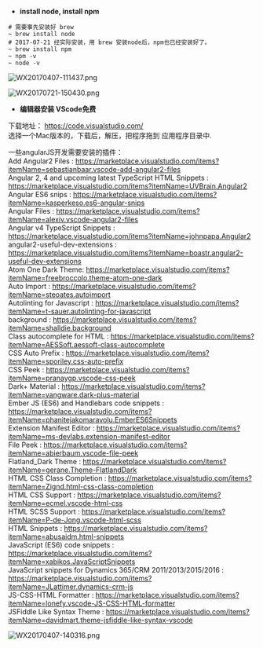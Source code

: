 * **install node, install npm**   

```  
# 需要事先安装好 brew
~ brew install node
# 2017-07-21 经实际安装，用 brew 安装node后，npm也已经安装好了。
~ brew install npm
~ npm -v
~ node -v
```    
![WX20170407-111437.png](https://bitbucket.org/repo/oE6yEX/images/1655153530-WX20170407-111437.png)  

![WX20170721-150430.png](https://bitbucket.org/repo/oE6yEX/images/1247795137-WX20170721-150430.png)   

* **编辑器安装 VScode免费**    

下载地址： 
https://code.visualstudio.com/  
选择一个Mac版本的，下载后，解压，把程序拖到 应用程序目录中.     

一些angularJS开发需要安装的插件：  
Add Angular2 Files : https://marketplace.visualstudio.com/items?itemName=sebastianbaar.vscode-add-angular2-files     
Angular 2, 4 and upcoming latest TypeScript HTML Snippets : https://marketplace.visualstudio.com/items?itemName=UVBrain.Angular2     
Angular ES6 snips : https://marketplace.visualstudio.com/items?itemName=kasperkeso.es6-angular-snips   
Angular Files : https://marketplace.visualstudio.com/items?itemName=alexiv.vscode-angular2-files    
Angular v4 TypeScript Snippets : https://marketplace.visualstudio.com/items?itemName=johnpapa.Angular2    
angular2-useful-dev-extensions : https://marketplace.visualstudio.com/items?itemName=boastr.angular2-useful-dev-extensions    
Atom One Dark Theme: https://marketplace.visualstudio.com/items?itemName=freebroccolo.theme-atom-one-dark    
Auto Import : https://marketplace.visualstudio.com/items?itemName=steoates.autoimport      
Autolinting for Javascript : https://marketplace.visualstudio.com/items?itemName=t-sauer.autolinting-for-javascript     
background  : https://marketplace.visualstudio.com/items?itemName=shalldie.background     
Class autocomplete for HTML : https://marketplace.visualstudio.com/items?itemName=AESSoft.aessoft-class-autocomplete     
CSS Auto Prefix : https://marketplace.visualstudio.com/items?itemName=sporiley.css-auto-prefix     
CSS Peek  : https://marketplace.visualstudio.com/items?itemName=pranaygp.vscode-css-peek     
Dark+ Material : https://marketplace.visualstudio.com/items?itemName=vangware.dark-plus-material    
Ember JS (ES6) and Handlebars code snippets : https://marketplace.visualstudio.com/items?itemName=phanitejakomaravolu.EmberES6Snippets     
Extension Manifest Editor : https://marketplace.visualstudio.com/items?itemName=ms-devlabs.extension-manifest-editor    
File Peek : https://marketplace.visualstudio.com/items?itemName=abierbaum.vscode-file-peek     
Flatland_Dark Theme : https://marketplace.visualstudio.com/items?itemName=gerane.Theme-FlatlandDark    
HTML CSS Class Completion : https://marketplace.visualstudio.com/items?itemName=Zignd.html-css-class-completion    
HTML CSS Support : https://marketplace.visualstudio.com/items?itemName=ecmel.vscode-html-css    
HTML SCSS Support : https://marketplace.visualstudio.com/items?itemName=P-de-Jong.vscode-html-scss    
HTML Snippets : https://marketplace.visualstudio.com/items?itemName=abusaidm.html-snippets   
JavaScript (ES6) code snippets : https://marketplace.visualstudio.com/items?itemName=xabikos.JavaScriptSnippets    
JavaScript snippets for Dynamics 365/CRM 2011/2013/2015/2016 : https://marketplace.visualstudio.com/items?itemName=JLattimer.dynamics-crm-js     
JS-CSS-HTML Formatter : https://marketplace.visualstudio.com/items?itemName=lonefy.vscode-JS-CSS-HTML-formatter    
JSFiddle Like Syntax Theme : https://marketplace.visualstudio.com/items?itemName=davidmart.theme-jsfiddle-like-syntax-vscode       

![WX20170407-140316.png](https://bitbucket.org/repo/oE6yEX/images/3552433634-WX20170407-140316.png)